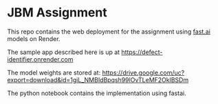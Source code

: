 # JBM Assignment

This repo contains the web deployment for the assignment using [fast.ai](https://github.com/fastai/fastai) models on Render.

The sample app described here is up at https://defect-identifier.onrender.com

The model weights are stored at: https://drive.google.com/uc?export=download&id=1giL_NMBIdBpqsh99lOvTLeMF2OklBSDm

The python notebook contains the implementation using fastai.
